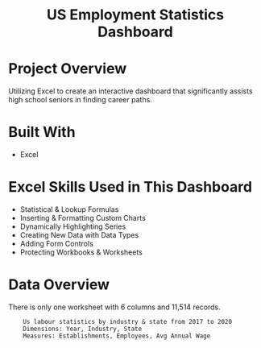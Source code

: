 # <p align="center">US Employment Statistics Dashboard</p> 
# Project Overview
Utilizing Excel to create an interactive dashboard that significantly assists high school seniors in finding career paths.

# Built With
* Excel

# Excel Skills Used in This Dashboard
- Statistical & Lookup Formulas
- Inserting & Formatting Custom Charts
- Dynamically Highlighting Series
- Creating New Data with Data Types
- Adding Form Controls
- Protecting Workbooks & Worksheets

# Data Overview
There is only one worksheet with 6 columns and 11,514 records.

        Us labour statistics by industry & state from 2017 to 2020
        Dimensions: Year, Industry, State
        Measures: Establishments, Employees, Avg Annual Wage
